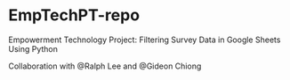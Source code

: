 # EmpTechPT-repo

Empowerment Technology Project:
Filtering Survey Data in Google Sheets Using Python

Collaboration with @Ralph Lee and @Gideon Chiong
